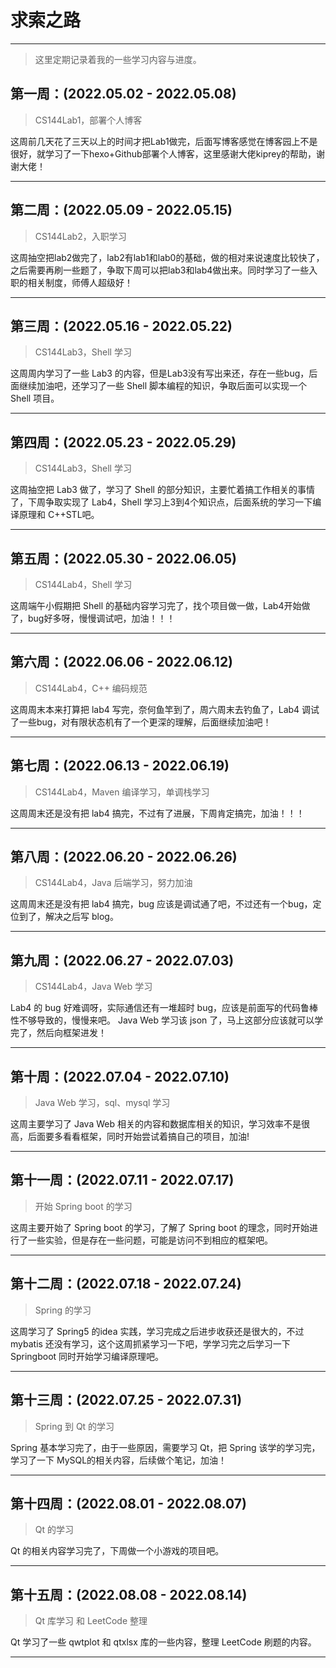 # 求索之路
---
> 这里定期记录着我的一些学习内容与进度。

## 第一周：(2022.05.02 - 2022.05.08)

> CS144Lab1，部署个人博客

这周前几天花了三天以上的时间才把Lab1做完，后面写博客感觉在博客园上不是很好，就学习了一下hexo+Github部署个人博客，这里感谢大佬kiprey的帮助，谢谢大佬！

---

## 第二周：(2022.05.09 - 2022.05.15)

> CS144Lab2，入职学习

这周抽空把lab2做完了，lab2有lab1和lab0的基础，做的相对来说速度比较快了，之后需要再刷一些题了，争取下周可以把lab3和lab4做出来。同时学习了一些入职的相关制度，师傅人超级好！

---

## 第三周：(2022.05.16 - 2022.05.22)

> CS144Lab3，Shell 学习

这周周内学习了一些 Lab3 的内容，但是Lab3没有写出来还，存在一些bug，后面继续加油吧，还学习了一些 Shell 脚本编程的知识，争取后面可以实现一个 Shell 项目。

---
## 第四周：(2022.05.23 - 2022.05.29)

> CS144Lab3，Shell 学习

这周抽空把 Lab3 做了，学习了 Shell 的部分知识，主要忙着搞工作相关的事情了，下周争取实现了 Lab4，Shell 学习上3到4个知识点，后面系统的学习一下编译原理和 C++STL吧。

---

## 第五周：(2022.05.30 - 2022.06.05)

> CS144Lab4，Shell 学习

这周端午小假期把 Shell 的基础内容学习完了，找个项目做一做，Lab4开始做了，bug好多呀，慢慢调试吧，加油！！！

---

## 第六周：(2022.06.06 - 2022.06.12)

> CS144Lab4，C++ 编码规范

这周周末本来打算把 lab4 写完，奈何鱼竿到了，周六周末去钓鱼了，Lab4 调试了一些bug，对有限状态机有了一个更深的理解，后面继续加油吧！

---

## 第七周：(2022.06.13 - 2022.06.19)

> CS144Lab4，Maven 编译学习，单调栈学习

这周周末还是没有把 lab4 搞完，不过有了进展，下周肯定搞完，加油！！！

---

## 第八周：(2022.06.20 - 2022.06.26)

> CS144Lab4，Java 后端学习，努力加油

这周周末还是没有把 lab4 搞完，bug 应该是调试通了吧，不过还有一个bug，定位到了，解决之后写 blog。

---

## 第九周：(2022.06.27 - 2022.07.03)

> CS144Lab4，Java Web 学习

Lab4 的 bug 好难调呀，实际通信还有一堆超时 bug，应该是前面写的代码鲁棒性不够导致的，慢慢来吧。
Java Web 学习该 json 了，马上这部分应该就可以学完了，然后向框架进发！

---

## 第十周：(2022.07.04 - 2022.07.10)

> Java Web 学习，sql、mysql 学习

这周主要学习了 Java Web 相关的内容和数据库相关的知识，学习效率不是很高，后面要多看看框架，同时开始尝试着搞自己的项目，加油!

---

## 第十一周：(2022.07.11 - 2022.07.17)

> 开始 Spring boot 的学习

这周主要开始了 Spring boot 的学习，了解了 Spring boot 的理念，同时开始进行了一些实验，但是存在一些问题，可能是访问不到相应的框架吧。

---

## 第十二周：(2022.07.18 - 2022.07.24)

> Spring 的学习

这周学习了 Spring5 的idea 实践，学习完成之后进步收获还是很大的，不过 mybatis 还没有学习，这个这周抓紧学习一下吧，学学习完之后学习一下 Springboot 同时开始学习编译原理吧。

---

## 第十三周：(2022.07.25 - 2022.07.31)

> Spring 到 Qt 的学习

Spring 基本学习完了，由于一些原因，需要学习 Qt，把 Spring 该学的学习完，学习了一下 MySQL的相关内容，后续做个笔记，加油！

---

## 第十四周：(2022.08.01 - 2022.08.07)

> Qt 的学习

Qt 的相关内容学习完了，下周做一个小游戏的项目吧。

---

## 第十五周：(2022.08.08 - 2022.08.14)

> Qt 库学习 和 LeetCode 整理

Qt 学习了一些 qwtplot 和 qtxlsx 库的一些内容，整理 LeetCode 刷题的内容。

---